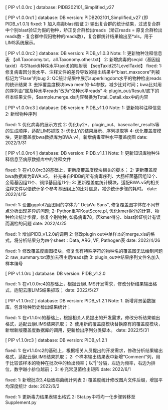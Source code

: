 [ PIP v1.0.0rc ]
database: PIDB202101_Simplified_v27


[ PIP v1.0.0rc1 ]
database: 
	DB version: PIDB202101_Simplified_v27 (即PIDB_v1.0.1)
fixed:
	1: 加入病毒blast验证
	2: 输出复合群的统计结果，过滤复合群中个别blast验证为假的物种，矫正复合群检出reads（矫正reads = 原复合群检出reads数 - 复合群中假阳物种的reads数），复合群统计结果输出至*xls，用于LIMS系统展示。


[ PIP v1.0.0rc2 ]
database:
	DB version: PIDB_v1.0.3
	Note: 
		1: 更新物种注释信息表 【all.Taxonomy.txt，all.Taxonomy.other.txt】
		2: 新增病毒的seqid（基因组taxid）与S1taxid(种株水平taxid)的映射表 【seqTaxid2S1LevelTaxid】
fixed:
	1: 修复病毒因分类水平、注释文件的差异导致的输出结果中“blast_maxscore”列被标记为“Flase”的bug
	2: QC统计结果中展示superkingdom水平的物种检出reads的统计结果
	3: 去掉覆盖度模块bwa mem的-k4参数，减少比对时间；bwa比对用的序列由“属及种水平reads”改为“仅种水平reads”
	4: plugin_out/Result/底下的样本结果文件，$sample.merge.xls内容替换为Total_Detail.xlsx中的内容


[ PIP v1.0.0rc3 ]
database:
	DB version: PIDB_v1.1.0
	Note:
		1: 更新物种注释信息
		2: 新增物种序列

fixed:
	1: 优化病毒的展示方式
	2: 优化by2*、plugin_out、basecaller_results等的生成顺序，适配LIMS抓取
	3: 优化LY的结果展示、序列提取等
	4: 优化覆盖度模块，更新覆盖度bwa数据库为BWA.v4，新增病毒亚种水平覆盖度图
date:
	2022/3/31


[ PIP v1.0.0rc4 ]
database:
        DB version: PIDB_v1.1.1
        Note:
                1: 更新知识库物种注释信息至病原数据库中的注释文件

fixed:
	1: 在v1.0.0rc3的基础上，更新度覆盖度模块相关的脚本；
	2: 更新覆盖度bwa数据库为BWA.v5， 补充来自PIDB的所有病毒序列、大肠杆菌基因组12个、金葡基因组11个、铜绿基因组11个;
	3: 更新覆盖度统计模块，适配BWA.v5的相关注释文件以便统计多个参考基因组上的比对信息，减少统计步骤的耗时。
date:
	2022/4/15

fixed:
	1: 设置ggplot2画图用的字体为" DejaVu Sans", 修复覆盖图字体在不同节点分析出现差异的问题;
	2: Python重写KoutScore.pl, 优化kmer得分的计算、物种检出统计步骤，修复个别物种, 如鼻病毒78，因kmer得分、blast验证统计有误而漏检的问题
date:
	2022/4/25

fixed:
	1: 增加PIDB_v1.2.0的调用
	2: 修改plugin out中单样本的merge.xls的格式，将分析结果分为四个sheet：Data, ARG, VF, Pathogen表
date:
	2022/4/26

fixed:
	1: 修改覆盖度画图模块，修复含有特殊字符的物种名的覆盖图无法绘制问题
	2: raw_summary.txt添加去宿主后reads数
	3: plugin_out中结果序列文件名加入样本编号


[ PIP v1.1.0rc ]
database:
        DB version: PIDB_v1.2.0
       
fixed:
	1: 在v1.0.0rc4的基础上，根据云康LIMS开发需求，修改分析结果输出格式，适配云康LIMS结果抓取；
date:
	2022/5/27


[ PIP v1.1.0rc2 ]
database:
        DB version: PIDB_v1.2.1
        Note:
        	1. 新增背景菌数据库，包含物种历史检出结果统计；
       
fixed:
	1: 在v1.1.0rc的基础上，根据相关人员提出的开发需求，修改分析结果输出格式，适配云康LIMS结果抓取；
	2: 使用新的覆盖度模块替换原有的覆盖度模块，新增新版覆盖度数据库的调用，更新检出序列分类脚本。
date:
	2022/5/31


[ PIP v1.1.0rc3 ]
database:
        DB version: PIDB_v1.2.1
       
fixed:
	1: 在v1.1.0rc2的基础上，根据相关人员提出的开发需求，修改分析结果输出格式，适配云康LIMS结果抓取；
	2: 个样本输出结果表中新增“Comment”列，用于比较该样本的物种在批次中的检出频率；以“|”分隔，左边为频率，右边为排位，数字越小排位越前；
	3: 补充常见菌检出矩阵
date:
	2022/6/1

fixed:
	1: 新增批次3,4级致病菌统计列表
	2: 覆盖度统计修改图片文件后缀，增加平均深度统计
date:
	2022/6/2

fixed:
	1: 更新毒力结果表输出格式
	2: Stat.py中将均一化步骤转移至Supplement.py
